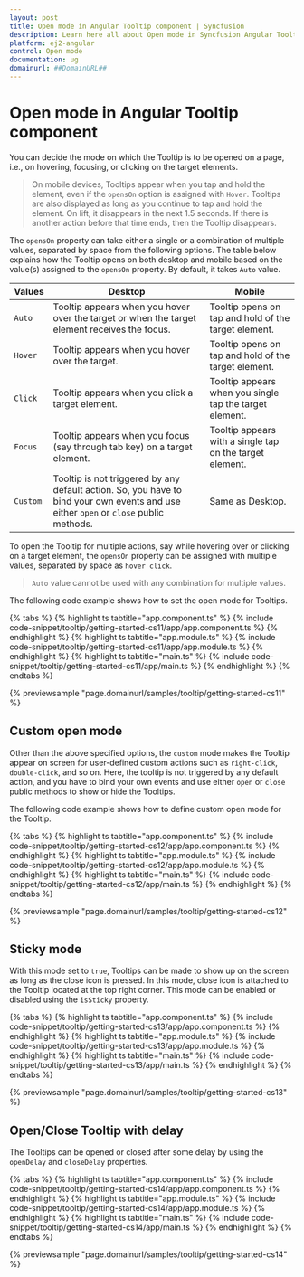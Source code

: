 ```yaml
---
layout: post
title: Open mode in Angular Tooltip component | Syncfusion
description: Learn here all about Open mode in Syncfusion Angular Tooltip component of Syncfusion Essential JS 2 and more.
platform: ej2-angular
control: Open mode 
documentation: ug
domainurl: ##DomainURL##
---
```


# Open mode in Angular Tooltip component

You can decide the mode on which the Tooltip is to be opened on a page, i.e., on hovering, focusing, or clicking on the target elements.

> On mobile devices, Tooltips appear when you tap and hold the element, even if the `opensOn` option is assigned with `Hover`.
> Tooltips are also displayed as long as you continue to tap and hold the element. On lift, it  disappears in the next 1.5 seconds.
> If there is another action before that time ends, then the Tooltip disappears.

The `opensOn` property can take either a single or a combination of multiple values, separated by space from the following options.
The table  below explains how the Tooltip opens on both desktop and mobile based on the value(s) assigned to the `opensOn` property.
By default, it takes `Auto` value.

| Values | Desktop | Mobile |
| ------------- | ------------- | ------------- |
| `Auto` | Tooltip appears when you hover over the target or when the target element receives the focus. | Tooltip opens on tap and hold of the target element. |
| `Hover` | Tooltip appears when you hover over the target. | Tooltip opens on tap and hold of the target element. |
| `Click` | Tooltip appears when you click a target element. | Tooltip appears when you single tap the target element. |
| `Focus` | Tooltip appears when you focus (say through tab key) on a target element. | Tooltip appears with a single tap on the target element. |
| `Custom` | Tooltip is not triggered by any default action. So, you have to bind your own events and use either `open` or `close` public methods. | Same as Desktop. |

To open the Tooltip for multiple actions, say while hovering over or clicking on a target element, the `opensOn` property can be assigned
 with multiple values, separated by space as `hover click`.

> `Auto` value cannot be used with any combination for multiple values.

The following code example shows how to set the open mode for Tooltips.

{% tabs %}
{% highlight ts tabtitle="app.component.ts" %}
{% include code-snippet/tooltip/getting-started-cs11/app/app.component.ts %}
{% endhighlight %}
{% highlight ts tabtitle="app.module.ts" %}
{% include code-snippet/tooltip/getting-started-cs11/app/app.module.ts %}
{% endhighlight %}
{% highlight ts tabtitle="main.ts" %}
{% include code-snippet/tooltip/getting-started-cs11/app/main.ts %}
{% endhighlight %}
{% endtabs %}
  
{% previewsample "page.domainurl/samples/tooltip/getting-started-cs11" %}

## Custom open mode

Other than the above specified options, the `custom` mode makes the Tooltip appear on screen for user-defined custom actions such as `right-click`, `double-click`, and so on. Here, the tooltip is not triggered by any default action, and you have to bind your own events and use either `open` or `close` public methods to show or hide the Tooltips.

The following code example shows how to define custom open mode for the Tooltip.

{% tabs %}
{% highlight ts tabtitle="app.component.ts" %}
{% include code-snippet/tooltip/getting-started-cs12/app/app.component.ts %}
{% endhighlight %}
{% highlight ts tabtitle="app.module.ts" %}
{% include code-snippet/tooltip/getting-started-cs12/app/app.module.ts %}
{% endhighlight %}
{% highlight ts tabtitle="main.ts" %}
{% include code-snippet/tooltip/getting-started-cs12/app/main.ts %}
{% endhighlight %}
{% endtabs %}
  
{% previewsample "page.domainurl/samples/tooltip/getting-started-cs12" %}

## Sticky mode

With this mode set to `true`, Tooltips can be made to show up on the screen as long as the close icon is pressed. In this mode, close icon is attached to the Tooltip located at the top right corner. This mode can be enabled or disabled using the `isSticky` property.

{% tabs %}
{% highlight ts tabtitle="app.component.ts" %}
{% include code-snippet/tooltip/getting-started-cs13/app/app.component.ts %}
{% endhighlight %}
{% highlight ts tabtitle="app.module.ts" %}
{% include code-snippet/tooltip/getting-started-cs13/app/app.module.ts %}
{% endhighlight %}
{% highlight ts tabtitle="main.ts" %}
{% include code-snippet/tooltip/getting-started-cs13/app/main.ts %}
{% endhighlight %}
{% endtabs %}
  
{% previewsample "page.domainurl/samples/tooltip/getting-started-cs13" %}

## Open/Close Tooltip with delay

The Tooltips can be opened or closed after some delay by using the `openDelay` and `closeDelay` properties.

{% tabs %}
{% highlight ts tabtitle="app.component.ts" %}
{% include code-snippet/tooltip/getting-started-cs14/app/app.component.ts %}
{% endhighlight %}
{% highlight ts tabtitle="app.module.ts" %}
{% include code-snippet/tooltip/getting-started-cs14/app/app.module.ts %}
{% endhighlight %}
{% highlight ts tabtitle="main.ts" %}
{% include code-snippet/tooltip/getting-started-cs14/app/main.ts %}
{% endhighlight %}
{% endtabs %}
  
{% previewsample "page.domainurl/samples/tooltip/getting-started-cs14" %}
